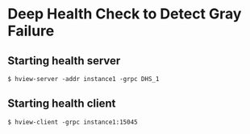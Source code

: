 # Deep Health Check to Detect Gray Failure

## Starting health server

`$ hview-server -addr instance1 -grpc DHS_1`

## Starting health client

`$ hview-client -grpc instance1:15045`
